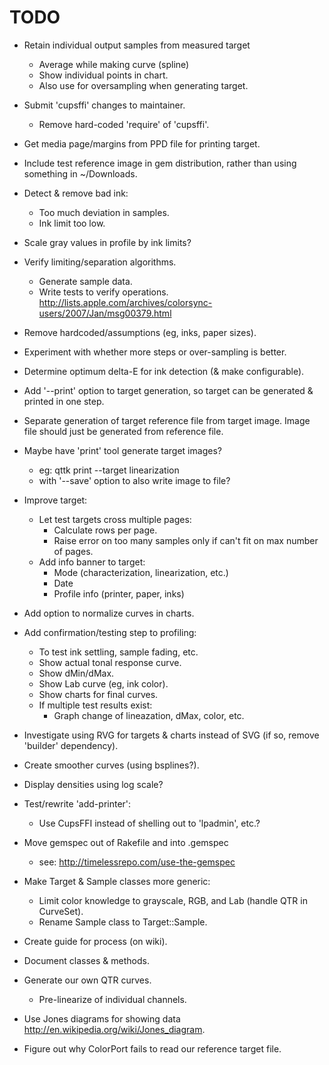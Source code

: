 # TODO

- Retain individual output samples from measured target
  - Average while making curve (spline)
  - Show individual points in chart.
  - Also use for oversampling when generating target.
  
- Submit 'cupsffi' changes to maintainer.
  - Remove hard-coded 'require' of 'cupsffi'.

- Get media page/margins from PPD file for printing target.

- Include test reference image in gem distribution, rather than using something in ~/Downloads.

- Detect & remove bad ink:
  - Too much deviation in samples.
  - Ink limit too low.

- Scale gray values in profile by ink limits?

- Verify limiting/separation algorithms.
  - Generate sample data.
  - Write tests to verify operations.
    http://lists.apple.com/archives/colorsync-users/2007/Jan/msg00379.html

- Remove hardcoded/assumptions (eg, inks, paper sizes).

- Experiment with whether more steps or over-sampling is better.

- Determine optimum delta-E for ink detection (& make configurable).

- Add '--print' option to target generation, so target can be generated & printed in one step.

- Separate generation of target reference file from target image.  Image file should just be generated from reference file.

- Maybe have 'print' tool generate target images?
  - eg: qttk print --target linearization
  - with '--save' option to also write image to file?

- Improve target:
  - Let test targets cross multiple pages:
    - Calculate rows per page.
    - Raise error on too many samples only if can't fit on max number of pages.
  - Add info banner to target:
    - Mode (characterization, linearization, etc.)
    - Date
    - Profile info (printer, paper, inks)

- Add option to normalize curves in charts.

- Add confirmation/testing step to profiling:
  - To test ink settling, sample fading, etc.
  - Show actual tonal response curve.
  - Show dMin/dMax.
  - Show Lab curve (eg, ink color).
  - Show charts for final curves.
  - If multiple test results exist:
    - Graph change of lineazation, dMax, color, etc.

- Investigate using RVG for targets & charts instead of SVG (if so, remove 'builder' dependency).

- Create smoother curves (using bsplines?).

- Display densities using log scale?

- Test/rewrite 'add-printer':
  - Use CupsFFI instead of shelling out to 'lpadmin', etc.?

- Move gemspec out of Rakefile and into .gemspec
  - see: http://timelessrepo.com/use-the-gemspec

- Make Target & Sample classes more generic:
  - Limit color knowledge to grayscale, RGB, and Lab (handle QTR in CurveSet).
  - Rename Sample class to Target::Sample.

- Create guide for process (on wiki).

- Document classes & methods.

- Generate our own QTR curves.
  - Pre-linearize of individual channels.

- Use Jones diagrams for showing data <http://en.wikipedia.org/wiki/Jones_diagram>.

- Figure out why ColorPort fails to read our reference target file.